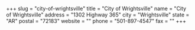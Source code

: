 +++
slug = "city-of-wrightsville"
title = "City of Wrightsville"
name = "City of Wrightsville"
address = "1302 Highway 365"
city = "Wrightsville"
state = "AR"
postal = "72183"
website = ""
phone = "501-897-4547"
fax = ""
+++
